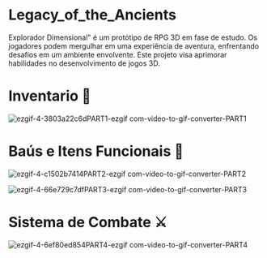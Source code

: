 # Legacy_of_the_Ancients

Explorador Dimensional" é um protótipo de RPG 3D em fase de estudo. Os jogadores podem mergulhar em uma experiência de aventura, enfrentando desafios em um ambiente envolvente. Este projeto visa aprimorar habilidades no desenvolvimento de jogos 3D.

 # Inventario 👜
![ezgif-4-3803a22c6dPART1-ezgif com-video-to-gif-converter-PART1](https://github.com/Sam1536/Legacy_of_the_Ancients/assets/89424721/12a7dd93-1d6e-4d88-b392-95dc448d5639)

# Baús e Itens Funcionais 📂
![ezgif-4-c1502b7414PART2-ezgif com-video-to-gif-converter-PART2](https://github.com/Sam1536/Legacy_of_the_Ancients/assets/89424721/48abe140-f376-4383-b0c1-db6680e40d43)

![ezgif-4-66e729c7dfPART3-ezgif com-video-to-gif-converter-PART3](https://github.com/Sam1536/Legacy_of_the_Ancients/assets/89424721/7db0ec3a-40e4-48f9-8fd2-76673c6c2cf6)

# Sistema de Combate ⚔️
![ezgif-4-6ef80ed854PART4-ezgif com-video-to-gif-converter-PART4](https://github.com/Sam1536/Legacy_of_the_Ancients/assets/89424721/0218d853-bc62-4f4d-884e-ebdfe52dddfe)

